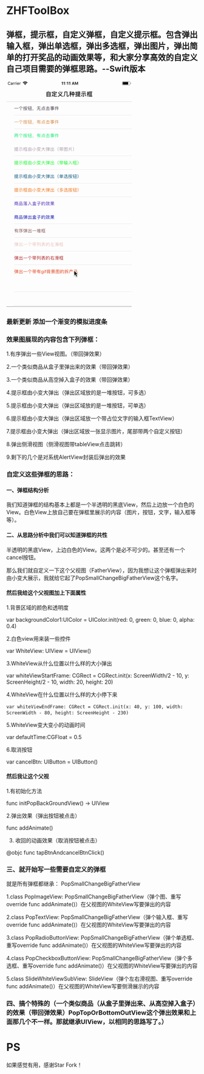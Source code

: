 # ZHFToolBox
## 弹框，提示框，自定义弹框，自定义提示框。包含弹出输入框，弹出单选框，弹出多选框，弹出图片，弹出简单的打开奖品的动画效果等，和大家分享高效的自定义自己项目需要的弹框思路。--Swift版本


 
 ![](./ZHFToolBox/1.gif)
### 最新更新 添加一个渐变的模拟进度条
### 效果图展现的内容包含下列弹框：

1.有序弹出一些View视图。（带回弹效果）

2.一个类似商品从盒子里弹出来的效果（带回弹效果）

3.一个类似商品从高空掉入盒子的效果（带回弹效果）

4.提示框由小变大弹出（弹出区域放的是一堆按钮，可多选）

5.提示框由小变大弹出（弹出区域放的是一堆按钮，可单选）

6.提示框由小变大弹出（弹出区域放一个带占位文字的输入框TextView）

7.提示框由小变大弹出（弹出区域放一张显示图片，尾部带两个自定义按钮）

8.弹出侧滑视图（侧滑视图带tableView点击跳转）

9.剩下的几个是对系统AlertView封装后弹出的效果


### 自定义这些弹框的思路：

#### 一、弹框结构分析

我们知道弹框的结构基本上都是一个半透明的黑底View，然后上边放一个白色的View。白色View上放自己要在弹框里展示的内容（图片，按钮，文字，输入框等等）。

#### 二、从思路分析中我们可以知道弹框的共性

半透明的黑底View，上边白色的View。这两个是必不可少的。甚至还有一个cancel按钮。

那么我们就自定义一下这个父视图（FatherView），因为我想让这个弹框弹出来时由小变大展示，我就给它起了PopSmallChangeBigFatherView这个名字。

#### 然后我给这个父视图加上下面属性

1.背景区域的颜色和透明度

  var backgroundColor1:UIColor  = UIColor.init(red: 0, green: 0, blue: 0, alpha: 0.4)

2.白色view用来装一些控件

   var WhiteView: UIView =  UIView()

3.WhiteView从什么位置以什么样的大小弹出

   var whiteViewStartFrame: CGRect = CGRect.init(x: ScreenWidth/2 - 10, y: ScreenHeight/2 - 10, width: 20, height: 20)

4.WhiteView在什么位置以什么样的大小停下来

    var whiteViewEndFrame: CGRect = CGRect.init(x: 40, y: 100, width: ScreenWidth - 80, height: ScreenHeight - 230)

5.WhiteView变大变小的动画时间

  var defaultTime:CGFloat = 0.5

  6.取消按钮

   var cancelBtn: UIButton = UIButton()

#### 然后我让这个父视

1.有初始化方法

func initPopBackGroundView() -> UIView

2.弹出效果（弹出按钮被点击）

func addAnimate()

3. 收回的动画效果（取消按钮被点击）

@objc func tapBtnAndcancelBtnClick()

### 三、就开始写一些需要自定义的弹框
就是所有弹框都继承： PopSmallChangeBigFatherView

1.class PopImageView: PopSmallChangeBigFatherView（弹个图、重写override func addAnimate()）在父视图的WhiteView写要弹出的内容

2.class PopTextView: PopSmallChangeBigFatherView（弹个输入框、重写override func addAnimate()）在父视图的WhiteView写要弹出的内容

3.class PopRadioButtonView: PopSmallChangeBigFatherView（弹个单选框、重写override func addAnimate()）在父视图的WhiteView写要弹出的内容

4.class PopCheckboxButtonView: PopSmallChangeBigFatherView（弹个多选框、重写override func addAnimate()）在父视图的WhiteView写要弹出的内容

5.class SlideWhiteViewSubView: SlideView（弹个左右滑视图、重写override func addAnimate()）在父视图的WhiteView写要侧滑展示的内容

### 四、搞个特殊的（一个类似商品（从盒子里弹出来、从高空掉入盒子）的效果（带回弹效果）PopTopOrBottomOutView这个弹出效果和上面那几个不一样。那就继承UIView，以相同的思路写了。）
# PS
如果感觉有用，感谢Star Fork！
